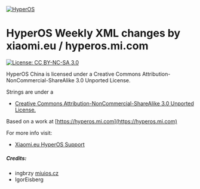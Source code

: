 [![HyperOS](https://i.imgur.com/DBEfanq.png)](https://xiaomi.eu/)

# HyperOS Weekly XML changes by xiaomi.eu / hyperos.mi.com

[![License: CC BY-NC-SA 3.0](https://img.shields.io/badge/license-CC%20BY--NC--SA%203.0-lightgrey.svg)](http://creativecommons.org/licenses/by-nc-sa/3.0/)

HyperOS China is licensed under a Creative Commons Attribution-NonCommercial-ShareAlike 3.0 Unported License.

Strings are under a 
- [Creative Commons Attribution-NonCommercial-ShareAlike 3.0 Unported License.](http://creativecommons.org/licenses/by-nc-sa/3.0/)

Based on a work at [https://hyperos.mi.com](https://hyperos.mi.com)

For more info visit:
- [Xiaomi.eu HyperOS Support](http://xiaomi.eu) 

##### Credits:
- ingbrzy [miuios.cz](https://miuios.cz) 
- IgorEisberg

